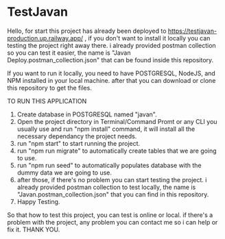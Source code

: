# TestJavan
Hello, for start this project has already been deployed to https://testjavan-production.up.railway.app/ , if you don't want to install it locally you can testing 
the project right away there. i already provided postman collection so you can test it easier, the name is "Javan Deploy.postman_collection.json" that can be 
found inside this repository.

If you want to run it locally, you need to have POSTGRESQL, NodeJS, and NPM installed in your local machine. after that you can download or clone 
this repository to get the files. 

TO RUN THIS APPLICATION

1. Create database in POSTGRESQL named "javan".
2. Open the project directory in Terminal/Command Promt or any CLI you usually use and run "npm install" command, it will install all the necessary dependancy the project needs.
3. run "npm start" to start running the project.
4. run "npm run migrate" to automatically create tables that we are going to use.
5. run "npm run seed" to automatically populates database with the dummy data we are going to use.
6. after those, if there's no problem you can start testing the project. i already provided postman collection to test locally, the name is "Javan.postman_collection.json" that you can find in this repository.
7. Happy Testing.

So that how to test this project, you can test is online or local. if there's a problem with the project, any problem you can contact me so i can help or fix it. THANK YOU.
